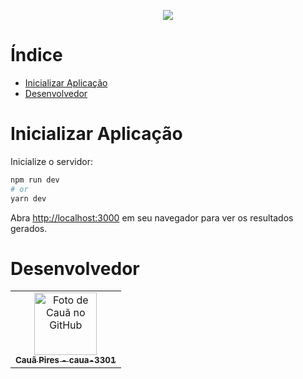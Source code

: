 <p align="center">
    <img src="http://img.shields.io/static/v1?label=STATUS&message=EM%20DESENVOLVIMENTO&color=GREEN&style=for-the-badge"/>
</p>

# Índice
-   [Inicializar Aplicação](#initi-app)
-   [Desenvolvedor](#developer)

# <div id="initi-app">Inicializar Aplicação</div>

Inicialize o servidor:

```bash
npm run dev
# or
yarn dev
```

Abra [http://localhost:3000](http://localhost:3000) em seu navegador para ver os resultados gerados.

# Desenvolvedor

<table id="developer">
    <tr>
        <td align="center">
            <a href="https://github.com/caua-3301">
                <img src="https://github.com/InitiumApps/Initium-Test/assets/134548536/3a4597b7-15a6-4d52-b9eb-d7c6cb6e515b" width="100px;" alt="Foto de Cauã no GitHub"/><br>
                <sub>
                    <b>Cauã Pires - caua-3301</b>
                </sub>
            </a>
        </td>
</table>
